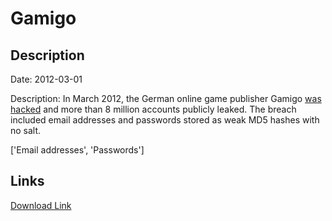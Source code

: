 # Gamigo

## Description

Date: 2012-03-01

Description:
In March 2012, the German online game publisher Gamigo <a href="http://www.zdnet.com/article/8-24-million-gamigo-passwords-leaked-after-hack/" target="_blank" rel="noopener">was hacked</a> and more than 8 million accounts publicly leaked. The breach included email addresses and passwords stored as weak MD5 hashes with no salt.


['Email addresses', 'Passwords']

## Links

[Download Link](https://link-to.net/1229997/634.9848984686264/dynamic/?r=Z2FtaWdvLmNvbQ==)